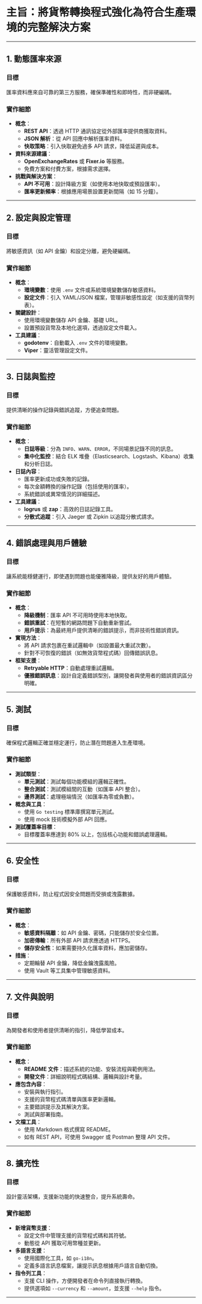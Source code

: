 # 主旨：將貨幣轉換程式強化為符合生產環境的完整解決方案

---

## **1. 動態匯率來源**

### **目標**

匯率資料應來自可靠的第三方服務，確保準確性和即時性，而非硬編碼。

### **實作細節**

- **概念**：
  - **REST API**：透過 HTTP 通訊協定從外部匯率提供商獲取資料。
  - **JSON 解析**：從 API 回應中解析匯率資料。
  - **快取策略**：引入快取避免過多 API 請求，降低延遲與成本。
- **資料來源建議**：
  - **OpenExchangeRates** 或 **Fixer.io** 等服務。
  - 免費方案和付費方案，根據需求選擇。
- **挑戰與解決方案**：
  - **API 不可用**：設計降級方案（如使用本地快取或預設匯率）。
  - **匯率更新頻率**：根據應用場景設置更新間隔（如 15 分鐘）。

---

## **2. 設定與設定管理**

### **目標**

將敏感資訊（如 API 金鑰）和設定分離，避免硬編碼。

### **實作細節**

- **概念**：
  - **環境變數**：使用 `.env` 文件或系統環境變數儲存敏感資料。
  - **設定文件**：引入 YAML/JSON 檔案，管理非敏感性設定（如支援的貨幣列表）。
- **關鍵設計**：
  - 使用環境變數儲存 API 金鑰、基礎 URL。
  - 設置預設貨幣及本地化選項，透過設定文件載入。
- **工具建議**：
  - **godotenv**：自動載入 `.env` 文件的環境變數。
  - **Viper**：靈活管理設定文件。

---

## **3. 日誌與監控**

### **目標**

提供清晰的操作記錄與錯誤追蹤，方便追查問題。

### **實作細節**

- **概念**：
  - **日誌等級**：分為 `INFO`、`WARN`、`ERROR`，不同場景記錄不同的訊息。
  - **集中化監控**：結合 ELK 堆疊（Elasticsearch、Logstash、Kibana）收集和分析日誌。
- **日誌內容**：
  - 匯率更新成功或失敗的記錄。
  - 每次金額轉換的操作記錄（包括使用的匯率）。
  - 系統錯誤或異常情況的詳細描述。
- **工具建議**：
  - **logrus** 或 **zap**：高效的日誌記錄工具。
  - **分散式追蹤**：引入 Jaeger 或 Zipkin 以追蹤分散式請求。

---

## **4. 錯誤處理與用戶體驗**

### **目標**

讓系統能穩健運行，即使遇到問題也能優雅降級，提供友好的用戶體驗。

### **實作細節**

- **概念**：
  - **降級機制**：匯率 API 不可用時使用本地快取。
  - **錯誤重試**：在短暫的網路問題下自動重新嘗試。
  - **用戶提示**：為最終用戶提供清晰的錯誤提示，而非技術性錯誤資訊。
- **實現方法**：
  - 將 API 請求包裹在重試邏輯中（如設置最大重試次數）。
  - 針對不可恢復的錯誤（如無效貨幣程式碼）回傳錯誤訊息。
- **框架支援**：
  - **Retryable HTTP**：自動處理重試邏輯。
  - **優雅錯誤訊息**：設計自定義錯誤型別，讓開發者與使用者的錯誤資訊區分明確。

---

## **5. 測試**

### **目標**

確保程式邏輯正確並穩定運行，防止潛在問題進入生產環境。

### **實作細節**

- **測試類型**：
  - **單元測試**：測試每個功能模組的邏輯正確性。
  - **整合測試**：測試模組間的互動（如匯率 API 整合）。
  - **邊界測試**：處理極端情況（如匯率為零或負數）。
- **概念與工具**：
  - 使用 `Go testing` 標準庫撰寫單元測試。
  - 使用 mock 技術模擬外部 API 回應。
- **測試覆蓋率目標**：
  - 目標覆蓋率應達到 80% 以上，包括核心功能和錯誤處理邏輯。

---

## **6. 安全性**

### **目標**

保護敏感資料，防止程式因安全問題而受損或洩露數據。

### **實作細節**

- **概念**：
  - **敏感資料隔離**：如 API 金鑰、密碼，只能儲存於安全位置。
  - **加密傳輸**：所有外部 API 請求應透過 HTTPS。
  - **儲存安全性**：如果需要持久化匯率資料，應加密儲存。
- **措施**：
  - 定期輪替 API 金鑰，降低金鑰洩露風險。
  - 使用 Vault 等工具集中管理敏感資料。

---

## **7. 文件與說明**

### **目標**

為開發者和使用者提供清晰的指引，降低學習成本。

### **實作細節**

- **概念**：
  - **README 文件**：描述系統的功能、安裝流程與範例用法。
  - **開發文件**：詳細說明程式碼結構、邏輯與設計考量。
- **應包含內容**：
  - 安裝與執行指引。
  - 支援的貨幣程式碼清單與匯率更新邏輯。
  - 主要錯誤提示及其解決方案。
  - 測試與部署指南。
- **文檔工具**：
  - 使用 Markdown 格式撰寫 README。
  - 如有 REST API，可使用 Swagger 或 Postman 整理 API 文件。

---

## **8. 擴充性**

### **目標**

設計靈活架構，支援新功能的快速整合，提升系統壽命。

### **實作細節**

- **新增貨幣支援**：
  - 設定文件中管理支援的貨幣程式碼和其符號。
  - 動態從 API 獲取可用幣種並更新。
- **多語言支援**：
  - 使用國際化工具，如 `go-i18n`。
  - 定義多語言訊息檔案，讓提示訊息根據用戶語言自動切換。
- **指令列工具**：
  - 支援 CLI 操作，方便開發者在命令列直接執行轉換。
  - 提供選項如 `--currency` 和 `--amount`，並支援 `--help` 指令。

---
